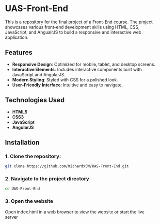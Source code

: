 # UAS-Front-End

This is a repository for the final project of a Front-End course. The project showcases various front-end development skills using HTML, CSS, JavaScript, and AngualrJS to build a responsive and interactive web application.

## Features
- **Responsive Design**: Optimized for mobile, tablet, and desktop screens.
- **Interactive Elements**: Includes interactive components built with JavaScript and AngularJS.
- **Modern Styling**: Styled with CSS for a polished look.
- **User-Friendly Interface**: Intuitive and easy to navigate.

## Technologies Used
- **HTML5**
- **CSS3**
- **JavaScript**
- **AngularJS**

## Installation

### 1. Clone the repository:
```bash
git clone https://github.com/RichardxSW/UAS-Front-End.git
```

### 2. Navigate to the project directory
```bash
cd UAS-Front-End
```

### 3. Open the website
Open index.html in a web browser to view the website or start the live server